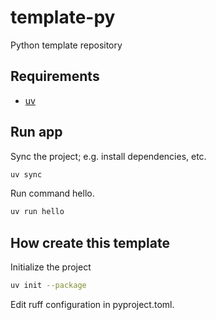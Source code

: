 # template-py

Python template repository

## Requirements

* [uv](https://docs.astral.sh/uv/)

## Run app

Sync the project; e.g. install dependencies, etc.

```sh
uv sync
```


Run command hello.

```sh
uv run hello
```

## How create this template

Initialize the project

```sh
uv init --package
```

Edit ruff configuration in pyproject.toml.
